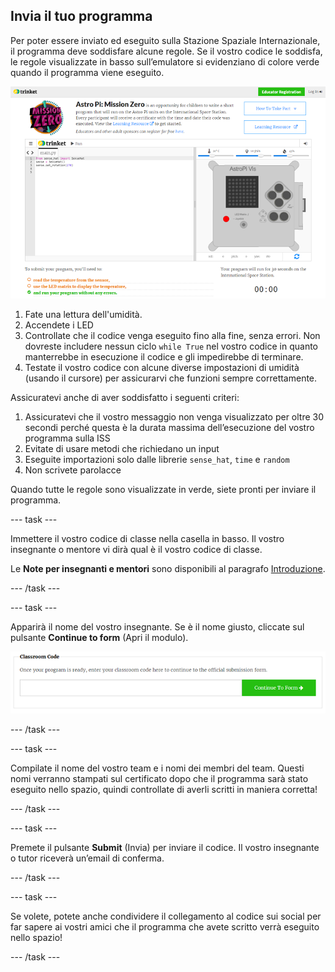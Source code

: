 ## Invia il tuo programma

Per poter essere inviato ed eseguito sulla Stazione Spaziale Internazionale, il programma deve soddisfare alcune regole. Se il vostro codice le soddisfa, le regole visualizzate in basso sull’emulatore si evidenziano di colore verde quando il programma viene eseguito.

![Uno screenshot delle pagine di Mission Zero Trinket che mostra il pulsante di invio e i controlli dei criteri a sinistra. I primi due ("legge umidità" e "usa i LED") sono in arancione, quello in basso ("funziona senza errori") è verde ](images/validation.png)

1. Fate una lettura dell'umidità.
1. Accendete i LED
1. Controllate che il codice venga eseguito fino alla fine, senza errori. Non dovreste includere nessun ciclo `while True` nel vostro codice in quanto manterrebbe in esecuzione il codice e gli impedirebbe di terminare.
1. Testate il vostro codice con alcune diverse impostazioni di umidità (usando il cursore) per assicurarvi che funzioni sempre correttamente.

Assicuratevi anche di aver soddisfatto i seguenti criteri:

1. Assicuratevi che il vostro messaggio non venga visualizzato per oltre 30 secondi perché questa è la durata massima dell’esecuzione del vostro programma sulla ISS
1. Evitate di usare metodi che richiedano un input
1. Eseguite importazioni solo dalle librerie `sense_hat`, `time` e `random`
1. Non scrivete parolacce

Quando tutte le regole sono visualizzate in verde, siete pronti per inviare il programma.

--- task ---

Immettere il vostro codice di classe nella casella in basso. Il vostro insegnante o mentore vi dirà qual è il vostro codice di classe.

Le **Note per insegnanti e mentori** sono disponibili al paragrafo [Introduzione](https://projects.raspberrypi.org/en/projects/astro-pi-mission-zero/1).

--- /task ---

--- task ---

Apparirà il nome del vostro insegnante. Se è il nome giusto, cliccate sul pulsante **Continue to form** (Apri il modulo).

![Apri il modulo](images/continue-to-form.png)

--- /task ---

--- task ---

Compilate il nome del vostro team e i nomi dei membri del team. Questi nomi verranno stampati sul certificato dopo che il programma sarà stato eseguito nello spazio, quindi controllate di averli scritti in maniera corretta!

--- /task ---

--- task ---

Premete il pulsante **Submit** (Invia) per inviare il codice. Il vostro insegnante o tutor riceverà un’email di conferma.

--- /task ---

--- task ---

Se volete, potete anche condividere il collegamento al codice sui social per far sapere ai vostri amici che il programma che avete scritto verrà eseguito nello spazio!

--- /task ---
